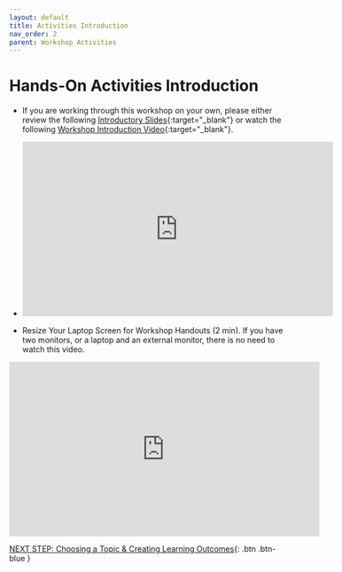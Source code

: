 ```yaml
---
layout: default
title: Activities Introduction
nav_order: 2
parent: Workshop Activities
---
```

# Hands-On Activities Introduction

- If you are working through this workshop on your own, please either review the following [Introductory Slides](https://docs.google.com/presentation/d/14bqjg_58Yi6cv4Bn4tZnqUgNX7BCtA6WIuUkpqZctWU/edit#slide=id.g4f9be3ef7e_0_15){:target="_blank"} or watch the following [Workshop Introduction Video](https://www.youtube.com/watch?v=oq7g7kAUdsE){:target="_blank"}.
- <iframe width="560" height="315" src="https://www.youtube.com/embed/oq7g7kAUdsE" title="YouTube video player" frameborder="0" allow="accelerometer; autoplay; clipboard-write; encrypted-media; gyroscope; picture-in-picture" allowfullscreen></iframe>

- Resize Your Laptop Screen for Workshop Handouts (2 min). If you have two monitors, or a laptop and an external monitor, there is no need to watch this video.
<iframe width="560" height="315" src="https://www.youtube.com/embed/Igk5hZUfzN0" title="YouTube video player" frameborder="0" allow="accelerometer; autoplay; clipboard-write; encrypted-media; gyroscope; picture-in-picture" allowfullscreen></iframe>

[NEXT STEP: Choosing a Topic & Creating Learning Outcomes](topic-learning-outcomes.html){: .btn .btn-blue }
